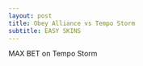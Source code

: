 ```yaml
---
layout: post
title: Obey Alliance vs Tempo Storm
subtitle: EASY SKINS
---
```


MAX BET on Tempo Storm
